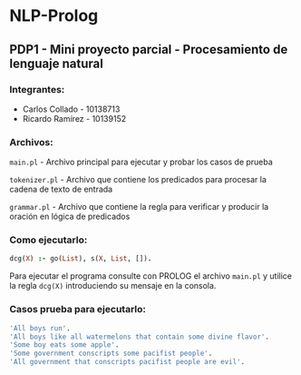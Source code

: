 # NLP-Prolog

## PDP1 - Mini proyecto parcial - Procesamiento de lenguaje natural

### Integrantes:

- Carlos Collado - 10138713
- Ricardo Ramírez - 10139152

### Archivos:

`main.pl` - Archivo principal para ejecutar y probar los casos de prueba

`tokenizer.pl` - Archivo que contiene los predicados para procesar la cadena de texto de entrada

`grammar.pl` - Archivo que contiene la regla para verificar y producir la oración en lógica de predicados

### Como ejecutarlo:

```prolog
dcg(X) :- go(List), s(X, List, []).
```

Para ejecutar el programa consulte con PROLOG el archivo `main.pl` y utilice la regla `dcg(X)` introduciendo su mensaje en la consola.

### Casos prueba para ejecutarlo:

```bash
'All boys run'.
'All boys like all watermelons that contain some divine flavor'.
'Some boy eats some apple'.
'Some government conscripts some pacifist people'.
'All government that conscripts pacifist people are evil'.
```
